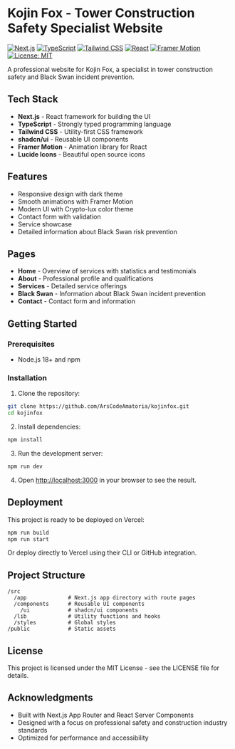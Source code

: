 # Kojin Fox - Tower Construction Safety Specialist Website

[![Next.js](https://img.shields.io/badge/Next.js-black?style=for-the-badge&logo=next.js)](https://nextjs.org/)
[![TypeScript](https://img.shields.io/badge/TypeScript-007ACC?style=for-the-badge&logo=typescript&logoColor=white)](https://www.typescriptlang.org/)
[![Tailwind CSS](https://img.shields.io/badge/Tailwind_CSS-38B2AC?style=for-the-badge&logo=tailwind-css&logoColor=white)](https://tailwindcss.com/)
[![React](https://img.shields.io/badge/React-20232A?style=for-the-badge&logo=react&logoColor=61DAFB)](https://reactjs.org/)
[![Framer Motion](https://img.shields.io/badge/Framer_Motion-black?style=for-the-badge&logo=framer&logoColor=blue)](https://www.framer.com/motion/)
[![License: MIT](https://img.shields.io/badge/License-MIT-yellow.svg?style=for-the-badge)](https://opensource.org/licenses/MIT)

A professional website for Kojin Fox, a specialist in tower construction safety and Black Swan incident prevention.

## Tech Stack

- **Next.js** - React framework for building the UI
- **TypeScript** - Strongly typed programming language
- **Tailwind CSS** - Utility-first CSS framework
- **shadcn/ui** - Reusable UI components
- **Framer Motion** - Animation library for React
- **Lucide Icons** - Beautiful open source icons

## Features

- Responsive design with dark theme
- Smooth animations with Framer Motion
- Modern UI with Crypto-lux color theme
- Contact form with validation
- Service showcase
- Detailed information about Black Swan risk prevention

## Pages

- **Home** - Overview of services with statistics and testimonials
- **About** - Professional profile and qualifications
- **Services** - Detailed service offerings
- **Black Swan** - Information about Black Swan incident prevention
- **Contact** - Contact form and information

## Getting Started

### Prerequisites

- Node.js 18+ and npm

### Installation

1. Clone the repository:
```bash
git clone https://github.com/ArsCodeAmatoria/kojinfox.git
cd kojinfox
```

2. Install dependencies:
```bash
npm install
```

3. Run the development server:
```bash
npm run dev
```

4. Open [http://localhost:3000](http://localhost:3000) in your browser to see the result.

## Deployment

This project is ready to be deployed on Vercel:

```bash
npm run build
npm run start
```

Or deploy directly to Vercel using their CLI or GitHub integration.

## Project Structure

```
/src
  /app             # Next.js app directory with route pages
  /components      # Reusable UI components
    /ui            # shadcn/ui components
  /lib             # Utility functions and hooks
  /styles          # Global styles
/public            # Static assets
```

## License

This project is licensed under the MIT License - see the LICENSE file for details.

## Acknowledgments

- Built with Next.js App Router and React Server Components
- Designed with a focus on professional safety and construction industry standards
- Optimized for performance and accessibility
